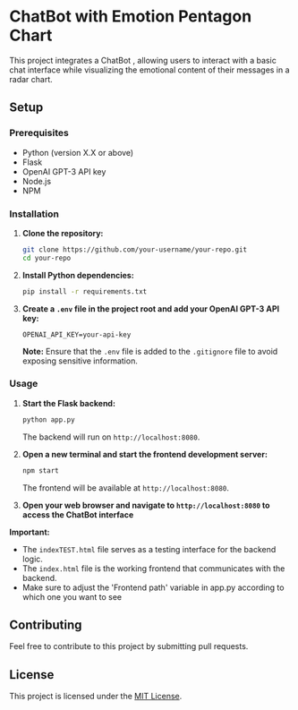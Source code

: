 # ChatBot with Emotion Pentagon Chart

This project integrates a ChatBot , allowing users to interact with a basic chat interface while visualizing the emotional content of their messages in a radar chart.

## Setup

### Prerequisites

- Python (version X.X or above)
- Flask
- OpenAI GPT-3 API key
- Node.js
- NPM

### Installation

1. **Clone the repository:**

    ```bash
    git clone https://github.com/your-username/your-repo.git
    cd your-repo
    ```

2. **Install Python dependencies:**

    ```bash
    pip install -r requirements.txt
    ```

4. **Create a `.env` file in the project root and add your OpenAI GPT-3 API key:**

    ```
    OPENAI_API_KEY=your-api-key
    ```

    **Note:** Ensure that the `.env` file is added to the `.gitignore` file to avoid exposing sensitive information.

### Usage

1. **Start the Flask backend:**

    ```bash
    python app.py
    ```

    The backend will run on `http://localhost:8080`.

2. **Open a new terminal and start the frontend development server:**

    ```bash
    npm start
    ```

    The frontend will be available at `http://localhost:8080`.

3. **Open your web browser and navigate to `http://localhost:8080` to access the ChatBot interface**

**Important:**

- The `indexTEST.html` file serves as a testing interface for the backend logic.
- The `index.html` file is the working frontend that communicates with the backend.
- Make sure to adjust the 'Frontend path' variable in app.py according to which one you want to see

## Contributing

Feel free to contribute to this project by submitting pull requests.

## License

This project is licensed under the [MIT License](LICENSE).
